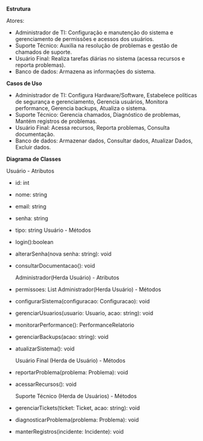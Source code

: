 **Estrutura**

Atores: 
- Administrador de TI: Configuração e manutenção do sistema e gerenciamento de permissões e acessos dos usuários.
- Suporte Técnico: Auxilia na resolução de problemas e gestão de chamados de suporte. 
- Usuário Final: Realiza tarefas diárias no sistema (acessa recursos e reporta problemas).
- Banco de dados: Armazena as informações do sistema.

**Casos de Uso**

- Administrador de TI: Configura Hardware/Software, Estabelece políticas de segurança e gerenciamento, Gerencia usuários, Monitora performance, Gerencia backups, Atualiza o sistema.
- Suporte Técnico: Gerencia chamados, Diagnóstico de problemas, Mantém registros de problemas. 
- Usuário Final: Acessa recursos, Reporta problemas, Consulta documentação.
- Banco de dados: Armazenar dados, Consultar dados, Atualizar Dados, Excluir dados.

**Diagrama de Classes**

  Usuário - Atributos
- id: int
- nome: string
- email: string
- senha: string
- tipo: string
  Usuário - Métodos
- login():boolean
- alterarSenha(nova senha: string): void
- consultarDocumentacao(): void

  Administrador(Herda Usuário) - Atributos
- permissoes: List<string>
  Administrador(Herda Usuário) - Métodos
- configurarSistema(configuracao: Configuracao): void
- gerenciarUsuarios(usuario: Usuario, acao: string): void
- monitorarPerformance(): PerformanceRelatorio
- gerenciarBackups(acao: string): void
- atualizarSistema(): void

  Usuário Final (Herda de Usuário) - Métodos
- reportarProblema(problema: Problema): void
- acessarRecursos(): void

  Suporte Técnico (Herda de Usuários) - Métodos
- gerenciarTickets(ticket: Ticket, acao: string): void
- diagnosticarProblema(problema: Problema): void
- manterRegistros(incidente: Incidente): void
